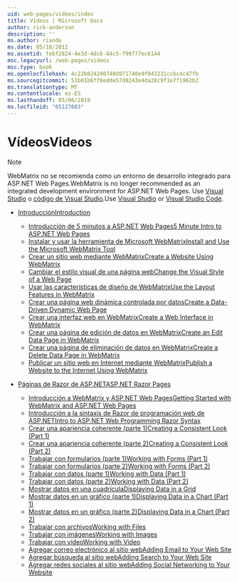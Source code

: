 ```yaml
---
uid: web-pages/videos/index
title: Vídeos | Microsoft Docs
author: rick-anderson
description: ''
ms.author: riande
ms.date: 05/18/2012
ms.assetid: febf2824-4e3d-4dc6-84c5-f99777ec6144
msc.legacyurl: /web-pages/videos
msc.type: book
ms.openlocfilehash: 4c22b024240740d971740e9f043231ccbcdc47fb
ms.sourcegitcommit: 51b01b6ff8edde57d8243e4da28c9f1e7f1962b2
ms.translationtype: MT
ms.contentlocale: es-ES
ms.lasthandoff: 05/06/2019
ms.locfileid: "65127683"
---
```

# <a name="videos"></a><span data-ttu-id="caea6-102">Vídeos</span><span class="sxs-lookup"><span data-stu-id="caea6-102">Videos</span></span>

> [!NOTE] 
> <span data-ttu-id="caea6-103">WebMatrix no se recomienda como un entorno de desarrollo integrado para ASP.NET Web Pages.</span><span class="sxs-lookup"><span data-stu-id="caea6-103">WebMatrix is no longer recommended as an integrated development environment for ASP.NET Web Pages.</span></span> <span data-ttu-id="caea6-104">Use [Visual Studio](xref:aspnet/web-pages/overview/getting-started/program-asp-net-web-pages-in-visual-studio) o [código de Visual Studio](https://code.visualstudio.com/).</span><span class="sxs-lookup"><span data-stu-id="caea6-104">Use [Visual Studio](xref:aspnet/web-pages/overview/getting-started/program-asp-net-web-pages-in-visual-studio) or [Visual Studio Code](https://code.visualstudio.com/).</span></span>

- [<span data-ttu-id="caea6-105">Introducción</span><span class="sxs-lookup"><span data-stu-id="caea6-105">Introduction</span></span>](introduction/index.md)

    - [<span data-ttu-id="caea6-106">Introducción de 5 minutos a ASP.NET Web Pages</span><span class="sxs-lookup"><span data-stu-id="caea6-106">5 Minute Intro to ASP.NET Web Pages</span></span>](introduction/5-minute-introduction-to-aspnet-web-pages.md)
    - [<span data-ttu-id="caea6-107">Instalar y usar la herramienta de Microsoft WebMatrix</span><span class="sxs-lookup"><span data-stu-id="caea6-107">Install and Use the Microsoft WebMatrix Tool</span></span>](introduction/install-and-use-the-microsoft-webmatrix-tool.md)
    - [<span data-ttu-id="caea6-108">Crear un sitio web mediante WebMatrix</span><span class="sxs-lookup"><span data-stu-id="caea6-108">Create a Website Using WebMatrix</span></span>](introduction/create-a-website-using-webmatrix.md)
    - [<span data-ttu-id="caea6-109">Cambiar el estilo visual de una página web</span><span class="sxs-lookup"><span data-stu-id="caea6-109">Change the Visual Style of a Web Page</span></span>](introduction/change-the-visual-style-of-a-web-page.md)
    - [<span data-ttu-id="caea6-110">Usar las características de diseño de WebMatrix</span><span class="sxs-lookup"><span data-stu-id="caea6-110">Use the Layout Features in WebMatrix</span></span>](introduction/use-the-layout-features-in-webmatrix.md)
    - [<span data-ttu-id="caea6-111">Crear una página web dinámica controlada por datos</span><span class="sxs-lookup"><span data-stu-id="caea6-111">Create a Data-Driven Dynamic Web Page</span></span>](introduction/create-a-data-driven-dynamic-web-page.md)
    - [<span data-ttu-id="caea6-112">Crear una interfaz web en WebMatrix</span><span class="sxs-lookup"><span data-stu-id="caea6-112">Create a Web Interface in WebMatrix</span></span>](introduction/create-a-web-interface-in-webmatrix.md)
    - [<span data-ttu-id="caea6-113">Crear una página de edición de datos en WebMatrix</span><span class="sxs-lookup"><span data-stu-id="caea6-113">Create an Edit Data Page in WebMatrix</span></span>](introduction/create-an-edit-data-page-in-webmatrix.md)
    - [<span data-ttu-id="caea6-114">Crear una página de eliminación de datos en WebMatrix</span><span class="sxs-lookup"><span data-stu-id="caea6-114">Create a Delete Data Page in WebMatrix</span></span>](introduction/create-a-delete-data-page-in-webmatrix.md)
    - [<span data-ttu-id="caea6-115">Publicar un sitio web en Internet mediante WebMatrix</span><span class="sxs-lookup"><span data-stu-id="caea6-115">Publish a Website to the Internet Using WebMatrix</span></span>](introduction/publish-a-website-to-the-internet-using-webmatrix.md)
- [<span data-ttu-id="caea6-116">Páginas de Razor de ASP.NET</span><span class="sxs-lookup"><span data-stu-id="caea6-116">ASP.NET Razor Pages</span></span>](aspnet-razor-pages/index.md)

    - [<span data-ttu-id="caea6-117">Introducción a WebMatrix y ASP.NET Web Pages</span><span class="sxs-lookup"><span data-stu-id="caea6-117">Getting Started with WebMatrix and ASP.NET Web Pages</span></span>](aspnet-razor-pages/getting-started-with-webmatrix-and-aspnet-web-pages.md)
    - [<span data-ttu-id="caea6-118">Introducción a la sintaxis de Razor de programación web de ASP.NET</span><span class="sxs-lookup"><span data-stu-id="caea6-118">Intro to ASP.NET Web Programming Razor Syntax</span></span>](aspnet-razor-pages/introduction-to-aspnet-web-programming-using-the-razor-syntax.md)
    - [<span data-ttu-id="caea6-119">Crear una apariencia coherente (parte 1)</span><span class="sxs-lookup"><span data-stu-id="caea6-119">Creating a Consistent Look (Part 1)</span></span>](aspnet-razor-pages/creating-a-consistent-look-part-1.md)
    - [<span data-ttu-id="caea6-120">Crear una apariencia coherente (parte 2)</span><span class="sxs-lookup"><span data-stu-id="caea6-120">Creating a Consistent Look (Part 2)</span></span>](aspnet-razor-pages/creating-a-consistent-look-part-2.md)
    - [<span data-ttu-id="caea6-121">Trabajar con formularios (parte 1)</span><span class="sxs-lookup"><span data-stu-id="caea6-121">Working with Forms (Part 1)</span></span>](aspnet-razor-pages/working-with-forms-part-1.md)
    - [<span data-ttu-id="caea6-122">Trabajar con formularios (parte 2)</span><span class="sxs-lookup"><span data-stu-id="caea6-122">Working with Forms (Part 2)</span></span>](aspnet-razor-pages/working-with-forms-part-2.md)
    - [<span data-ttu-id="caea6-123">Trabajar con datos (parte 1)</span><span class="sxs-lookup"><span data-stu-id="caea6-123">Working with Data (Part 1)</span></span>](aspnet-razor-pages/working-with-data-part-1.md)
    - [<span data-ttu-id="caea6-124">Trabajar con datos (parte 2)</span><span class="sxs-lookup"><span data-stu-id="caea6-124">Working with Data (Part 2)</span></span>](aspnet-razor-pages/working-with-data-part-2.md)
    - [<span data-ttu-id="caea6-125">Mostrar datos en una cuadrícula</span><span class="sxs-lookup"><span data-stu-id="caea6-125">Displaying Data in a Grid</span></span>](aspnet-razor-pages/displaying-data-in-a-grid.md)
    - [<span data-ttu-id="caea6-126">Mostrar datos en un gráfico (parte 1)</span><span class="sxs-lookup"><span data-stu-id="caea6-126">Displaying Data in a Chart (Part 1)</span></span>](aspnet-razor-pages/displaying-data-in-a-chart-part-1.md)
    - [<span data-ttu-id="caea6-127">Mostrar datos en un gráfico (parte 2)</span><span class="sxs-lookup"><span data-stu-id="caea6-127">Displaying Data in a Chart (Part 2)</span></span>](aspnet-razor-pages/displaying-data-in-a-chart-part-2.md)
    - [<span data-ttu-id="caea6-128">Trabajar con archivos</span><span class="sxs-lookup"><span data-stu-id="caea6-128">Working with Files</span></span>](aspnet-razor-pages/working-with-files.md)
    - [<span data-ttu-id="caea6-129">Trabajar con imágenes</span><span class="sxs-lookup"><span data-stu-id="caea6-129">Working with Images</span></span>](aspnet-razor-pages/working-with-images.md)
    - [<span data-ttu-id="caea6-130">Trabajar con vídeo</span><span class="sxs-lookup"><span data-stu-id="caea6-130">Working with Video</span></span>](aspnet-razor-pages/working-with-video.md)
    - [<span data-ttu-id="caea6-131">Agregar correo electrónico al sitio web</span><span class="sxs-lookup"><span data-stu-id="caea6-131">Adding Email to Your Web Site</span></span>](aspnet-razor-pages/adding-email-to-your-web-site.md)
    - [<span data-ttu-id="caea6-132">Agregar búsqueda al sitio web</span><span class="sxs-lookup"><span data-stu-id="caea6-132">Adding Search to Your Web Site</span></span>](aspnet-razor-pages/adding-search-to-your-web-site.md)
    - [<span data-ttu-id="caea6-133">Agregar redes sociales al sitio web</span><span class="sxs-lookup"><span data-stu-id="caea6-133">Adding Social Networking to Your Website</span></span>](aspnet-razor-pages/adding-social-networking-to-your-website.md)
